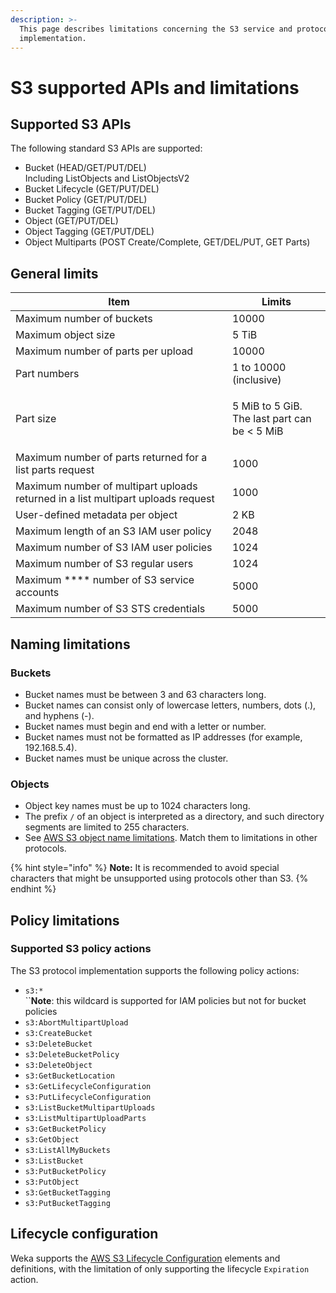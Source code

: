 ```yaml
---
description: >-
  This page describes limitations concerning the S3 service and protocol
  implementation.
---
```


# S3 supported APIs and limitations

## Supported S3 APIs

The following standard S3 APIs are supported:

* Bucket (HEAD/GET/PUT/DEL)\
  Including ListObjects and ListObjectsV2
* Bucket Lifecycle (GET/PUT/DEL)
* Bucket Policy (GET/PUT/DEL)
* Bucket Tagging (GET/PUT/DEL)
* Object (GET/PUT/DEL)
* Object Tagging (GET/PUT/DEL)
* Object Multiparts (POST Create/Complete, GET/DEL/PUT, GET Parts)

## General limits

| **Item**                                                                         | **Limits**                                                   |
| -------------------------------------------------------------------------------- | ------------------------------------------------------------ |
| Maximum number of buckets                                                        | 10000                                                        |
| Maximum object size                                                              | 5 TiB                                                        |
| Maximum number of parts per upload                                               | 10000                                                        |
| Part numbers                                                                     | 1 to 10000 (inclusive)                                       |
| Part size                                                                        | <p>5 MiB to 5 GiB. <br>The last part can be &#x3C; 5 MiB</p> |
| Maximum number of parts returned for a list parts request                        | 1000                                                         |
| Maximum number of multipart uploads returned in a list multipart uploads request | 1000                                                         |
| User-defined metadata per object                                                 | 2 KB                                                         |
| Maximum length of an S3 IAM user policy                                          | 2048                                                         |
| Maximum number of S3 IAM user policies                                           | 1024                                                         |
| Maximum number of S3 regular users                                               | 1024                                                         |
| Maximum **** number of S3 service accounts                                       | 5000                                                         |
| Maximum number of S3 STS credentials                                             | 5000                                                         |

## Naming limitations

### Buckets

* Bucket names must be between 3 and 63 characters long.
* Bucket names can consist only of lowercase letters, numbers, dots (.), and hyphens (-).
* Bucket names must begin and end with a letter or number.
* Bucket names must not be formatted as IP addresses (for example, 192.168.5.4).
* Bucket names must be unique across the cluster.

### Objects

* Object key names must be up to 1024 characters long.
* The prefix `/` of an object is interpreted as a directory, and such directory segments are limited to 255 characters.
* See [AWS S3 object name limitations](https://docs.aws.amazon.com/AmazonS3/latest/userguide/object-keys.html). Match them to limitations in other protocols.

{% hint style="info" %}
**Note:** It is recommended to avoid special characters that might be unsupported using protocols other than S3.&#x20;
{% endhint %}

## Policy limitations

### Supported S3 policy actions

The S3 protocol implementation supports the following policy actions:

* `s3:*`\
  ``**Note**: this wildcard is supported for IAM policies but not for bucket policies
* `s3:AbortMultipartUpload`
* `s3:CreateBucket`
* `s3:DeleteBucket`
* `s3:DeleteBucketPolicy`
* `s3:DeleteObject`
* `s3:GetBucketLocation`
* `s3:GetLifecycleConfiguration`
* `s3:PutLifecycleConfiguration`
* `s3:ListBucketMultipartUploads`
* `s3:ListMultipartUploadParts`
* `s3:GetBucketPolicy`
* `s3:GetObject`
* `s3:ListAllMyBuckets`
* `s3:ListBucket`
* `s3:PutBucketPolicy`
* `s3:PutObject`
* `s3:GetBucketTagging`
* `s3:PutBucketTagging`

## Lifecycle configuration

Weka supports the [AWS S3 Lifecycle Configuration](https://docs.aws.amazon.com/AmazonS3/latest/userguide/intro-lifecycle-rules.html) elements and definitions, with the limitation of only supporting the lifecycle `Expiration` action.
